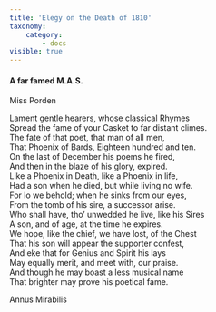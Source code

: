 ```yaml
---
title: 'Elegy on the Death of 1810'
taxonomy:
    category:
        - docs
visible: true
---
```


#### A far famed M.A.S.

<div class="author">Miss Porden</div>

Lament gentle hearers, whose classical Rhymes  
Spread the fame of your Casket to far distant climes.  
The fate of that poet, that man of all men,  
That Phoenix of Bards, Eighteen hundred and ten.  
On the last of December his poems he fired,  
And then in the blaze of his glory, expired.  
Like a Phoenix in Death, like a Phoenix in life,  
Had a son when he died, but while living no wife.  
For lo we behold; when he sinks from our eyes,  
From the tomb of his sire, a successor arise.  
Who shall have, tho’ unwedded he live, like his Sires  
A son, and of age, at the time he expires.  
We hope, like the chief, we have lost, of the Chest  
That his son will appear the supporter confest,  
And eke that for Genius and Spirit his lays  
May equally merit, and meet with, our praise.  
And though he may boast a less musical name  
That brighter may prove his poetical fame.  
  
Annus Mirabilis